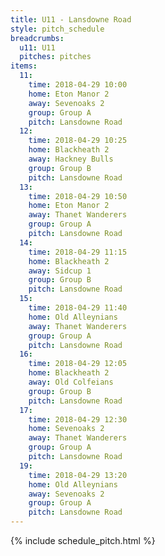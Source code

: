 ```yaml
---
title: U11 - Lansdowne Road
style: pitch_schedule
breadcrumbs:
  u11: U11
  pitches: pitches
items:
  11:
    time: 2018-04-29 10:00
    home: Eton Manor 2
    away: Sevenoaks 2
    group: Group A
    pitch: Lansdowne Road
  12:
    time: 2018-04-29 10:25
    home: Blackheath 2
    away: Hackney Bulls
    group: Group B
    pitch: Lansdowne Road
  13:
    time: 2018-04-29 10:50
    home: Eton Manor 2
    away: Thanet Wanderers
    group: Group A
    pitch: Lansdowne Road
  14:
    time: 2018-04-29 11:15
    home: Blackheath 2
    away: Sidcup 1
    group: Group B
    pitch: Lansdowne Road
  15:
    time: 2018-04-29 11:40
    home: Old Alleynians
    away: Thanet Wanderers
    group: Group A
    pitch: Lansdowne Road
  16:
    time: 2018-04-29 12:05
    home: Blackheath 2
    away: Old Colfeians
    group: Group B
    pitch: Lansdowne Road
  17:
    time: 2018-04-29 12:30
    home: Sevenoaks 2
    away: Thanet Wanderers
    group: Group A
    pitch: Lansdowne Road
  19:
    time: 2018-04-29 13:20
    home: Old Alleynians
    away: Sevenoaks 2
    group: Group A
    pitch: Lansdowne Road
---
```


{% include schedule_pitch.html %}
